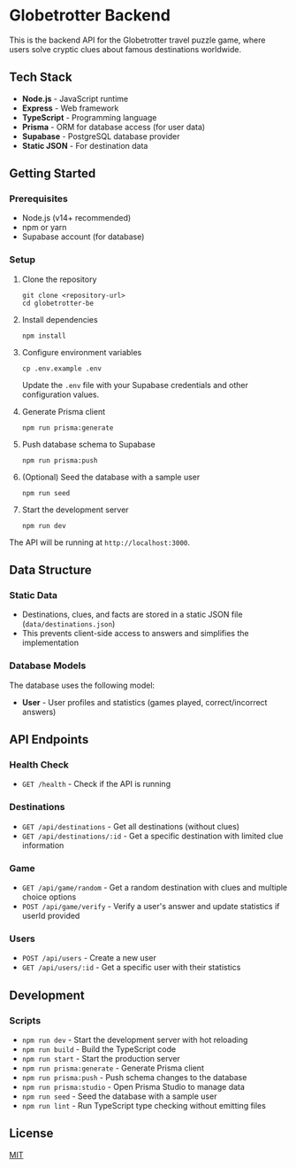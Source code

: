 # Globetrotter Backend

This is the backend API for the Globetrotter travel puzzle game, where users solve cryptic clues about famous destinations worldwide.

## Tech Stack

- **Node.js** - JavaScript runtime
- **Express** - Web framework
- **TypeScript** - Programming language
- **Prisma** - ORM for database access (for user data)
- **Supabase** - PostgreSQL database provider
- **Static JSON** - For destination data

## Getting Started

### Prerequisites

- Node.js (v14+ recommended)
- npm or yarn
- Supabase account (for database)

### Setup

1. Clone the repository
   ```
   git clone <repository-url>
   cd globetrotter-be
   ```

2. Install dependencies
   ```
   npm install
   ```

3. Configure environment variables
   ```
   cp .env.example .env
   ```
   Update the `.env` file with your Supabase credentials and other configuration values.

4. Generate Prisma client
   ```
   npm run prisma:generate
   ```

5. Push database schema to Supabase
   ```
   npm run prisma:push
   ```

6. (Optional) Seed the database with a sample user
   ```
   npm run seed
   ```

7. Start the development server
   ```
   npm run dev
   ```

The API will be running at `http://localhost:3000`.

## Data Structure

### Static Data
- Destinations, clues, and facts are stored in a static JSON file (`data/destinations.json`)
- This prevents client-side access to answers and simplifies the implementation

### Database Models
The database uses the following model:

- **User** - User profiles and statistics (games played, correct/incorrect answers)

## API Endpoints

### Health Check
- `GET /health` - Check if the API is running

### Destinations
- `GET /api/destinations` - Get all destinations (without clues)
- `GET /api/destinations/:id` - Get a specific destination with limited clue information

### Game
- `GET /api/game/random` - Get a random destination with clues and multiple choice options
- `POST /api/game/verify` - Verify a user's answer and update statistics if userId provided

### Users
- `POST /api/users` - Create a new user
- `GET /api/users/:id` - Get a specific user with their statistics

## Development

### Scripts

- `npm run dev` - Start the development server with hot reloading
- `npm run build` - Build the TypeScript code
- `npm run start` - Start the production server
- `npm run prisma:generate` - Generate Prisma client
- `npm run prisma:push` - Push schema changes to the database
- `npm run prisma:studio` - Open Prisma Studio to manage data
- `npm run seed` - Seed the database with a sample user
- `npm run lint` - Run TypeScript type checking without emitting files

## License

[MIT](LICENSE) 
